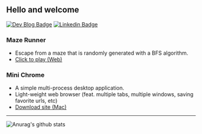 ## Hello and welcome

[![Dev Blog Badge](http://img.shields.io/badge/-Dev%20blog-000000?style=flat-square&logo=github)](https://bugoverdose.github.io/) [![Linkedin Badge](https://img.shields.io/badge/-LinkedIn-blue?style=flat-square&logo=Linkedin&logoColor=white)](https://www.linkedin.com/in/jinwoo-jeong-ab284420b/)

### Maze Runner 
  - Escape from a maze that is randomly generated with a BFS algorithm.
  - [Click to play (Web)](https://bugoverdose.github.io/maze-runner/)

### Mini Chrome 
  - A simple multi-process desktop application.
  - Light-weight web browser (feat. multiple tabs, multiple windows, saving favorite urls, etc)
  - [Download site (Mac)](https://bugoverdose.github.io/mini-chrome/)

---

![Anurag's github stats](https://github-readme-stats.vercel.app/api?username=bugoverdose&count_private=true&show_icons=true)
